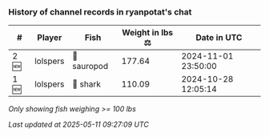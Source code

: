 ### History of channel records in ryanpotat's chat
| # | Player | Fish | Weight in lbs ⚖️ | Date in UTC |
|-----|------|--------|-----------|---------|
| 2 🆕 | lolspers | 🦕 sauropod | 177.64 | 2024-11-01 23:50:00 |
| 1 🆕 | lolspers | 🦈 shark | 110.09 | 2024-10-28 12:05:14 |

_Only showing fish weighing >= 100 lbs_

_Last updated at 2025-05-11 09:27:09 UTC_